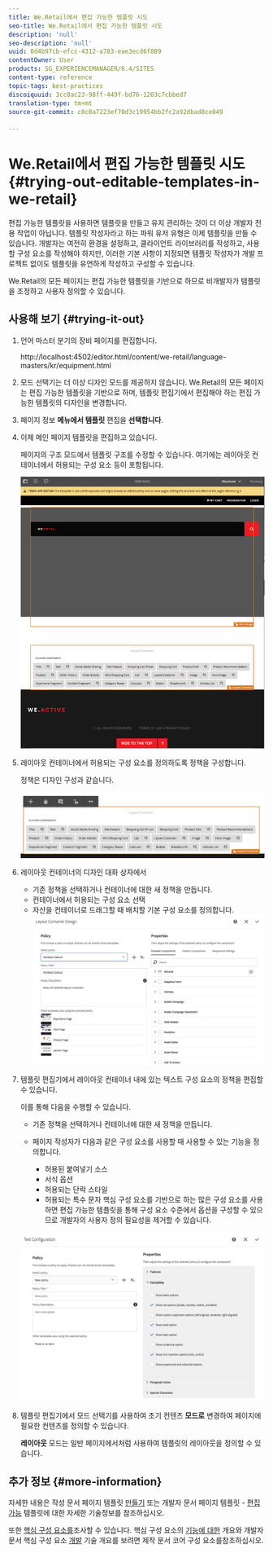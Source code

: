 ```yaml
---
title: We.Retail에서 편집 가능한 템플릿 시도
seo-title: We.Retail에서 편집 가능한 템플릿 시도
description: 'null'
seo-description: 'null'
uuid: 0d4b97cb-efcc-4312-a783-eae3ecd6f889
contentOwner: User
products: SG_EXPERIENCEMANAGER/6.4/SITES
content-type: reference
topic-tags: best-practices
discoiquuid: 3cc8ac23-98ff-449f-bd76-1203c7cbbed7
translation-type: tm+mt
source-git-commit: c0c0a7223ef70d3c19954bb2fc2a92dbad8ce049

---
```



# We.Retail에서 편집 가능한 템플릿 시도{#trying-out-editable-templates-in-we-retail}

편집 가능한 템플릿을 사용하면 템플릿을 만들고 유지 관리하는 것이 더 이상 개발자 전용 작업이 아닙니다. 템플릿 작성자라고 하는 파워 유저 유형은 이제 템플릿을 만들 수 있습니다. 개발자는 여전히 환경을 설정하고, 클라이언트 라이브러리를 작성하고, 사용할 구성 요소를 작성해야 하지만, 이러한 기본 사항이 지정되면 템플릿 작성자가 개발 프로젝트 없이도 템플릿을 유연하게 작성하고 구성할 수 있습니다.

We.Retail의 모든 페이지는 편집 가능한 템플릿을 기반으로 하므로 비개발자가 템플릿을 조정하고 사용자 정의할 수 있습니다.

## 사용해 보기 {#trying-it-out}

1. 언어 마스터 분기의 장비 페이지를 편집합니다.

   http://localhost:4502/editor.html/content/we-retail/language-masters/kr/equipment.html

1. 모드 선택기는 더 이상 디자인 모드를 제공하지 않습니다. We.Retail의 모든 페이지는 편집 가능한 템플릿을 기반으로 하며, 템플릿 편집기에서 편집해야 하는 편집 가능한 템플릿의 디자인을 변경합니다.
1. 페이지 정보 **메뉴에서 템플릿** 편집을 **선택합니다**.
1. 이제 메인 페이지 템플릿을 편집하고 있습니다.

   페이지의 구조 모드에서 템플릿 구조를 수정할 수 있습니다. 여기에는 레이아웃 컨테이너에서 허용되는 구성 요소 등이 포함됩니다.

   ![chlimage_1-138](assets/chlimage_1-138.png)

1. 레이아웃 컨테이너에서 허용되는 구성 요소를 정의하도록 정책을 구성합니다.

   정책은 디자인 구성과 같습니다.

   ![chlimage_1-139](assets/chlimage_1-139.png)

1. 레이아웃 컨테이너의 디자인 대화 상자에서

   * 기존 정책을 선택하거나 컨테이너에 대한 새 정책을 만듭니다.
   * 컨테이너에서 허용되는 구성 요소 선택
   * 자산을 컨테이너로 드래그할 때 배치할 기본 구성 요소를 정의합니다.
   ![chlimage_1-140](assets/chlimage_1-140.png)

1. 템플릿 편집기에서 레이아웃 컨테이너 내에 있는 텍스트 구성 요소의 정책을 편집할 수 있습니다.

   이를 통해 다음을 수행할 수 있습니다.

   * 기존 정책을 선택하거나 컨테이너에 대한 새 정책을 만듭니다.
   * 페이지 작성자가 다음과 같은 구성 요소를 사용할 때 사용할 수 있는 기능을 정의합니다.

      * 허용된 붙여넣기 소스
      * 서식 옵션
      * 허용되는 단락 스타일
      * 허용되는 특수 문자
   핵심 구성 요소를 기반으로 하는 많은 구성 요소를 사용하면 편집 가능한 템플릿을 통해 구성 요소 수준에서 옵션을 구성할 수 있으므로 개발자의 사용자 정의 필요성을 제거할 수 있습니다.

   ![chlimage_1-141](assets/chlimage_1-141.png)

1. 템플릿 편집기에서 모드 선택기를 사용하여 초기 컨텐츠 **모드로** 변경하여 페이지에 필요한 컨텐츠를 정의할 수 있습니다.

   **레이아웃** 모드는 일반 페이지에서처럼 사용하여 템플릿의 레이아웃을 정의할 수 있습니다.

## 추가 정보 {#more-information}

자세한 내용은 작성 문서 페이지 템플릿 [만들기](/help/sites-authoring/templates.md) 또는 개발자 문서 페이지 템플릿 - [편집 가능](/help/sites-developing/page-templates-editable.md) 템플릿에 대한 자세한 기술정보를 참조하십시오.

또한 [핵심 구성 요소를](/help/sites-developing/we-retail-core-components.md)조사할 수 있습니다. 핵심 구성 요소의 [기능에 대한](https://docs.adobe.com/content/help/en/experience-manager-core-components/using/introduction.html) 개요와 개발자 문서 핵심 구성 요소 [개발](https://helpx.adobe.com/experience-manager/core-components/using/developing.html) 기술 개요를 보려면 제작 문서 코어 구성 요소를참조하십시오.

